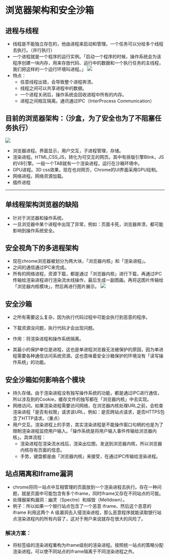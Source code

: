 # 浏览器架构和安全沙箱

## 进程与线程

- 线程是不能独立存在的，他由进程来启动和管理。一个任务可以分给多个线程去执行。（并行执行）
- 一个进程就是一个程序的运行实例。「启动一个程序的时候，操作系统会为该程序创建一块内存，用来存放代码、运行中的数据和一个执行任务的主线程，我们把这样的一个运行环境叫进程。」
![](https://static001.geekbang.org/resource/image/33/da/3380f0a16c323deda5d3a300804b95da.png)
- 特点：
  - 任意线程出错，会导致整个进程奔溃。
  - 线程之间可以共享进程中的数据。
  - 一个进程关闭后，操作系统会回收进程中所有的内存。
  - 进程之间相互隔离。通讯通过IPC（InterProcess Communication）

## 目前的浏览器架构：（沙盒，为了安全也为了不阻塞任务执行）
![](https://static001.geekbang.org/resource/image/b6/fc/b61cab529fa31301bde290813b4587fc.png)
- 浏览器进程。界面显示，用户交互，子进程管理，存储。
- 渲染进程。HTML,CSS,JS，转化为可交互的网页。其中有排版引擎Blink，JS的V8引擎。一般一个TAB就有一个渲染进程，运行在沙箱环境中。
- GPU进程。3D css效果，现在也对网页，Chrome的UI界面采用GPU绘制。
- 网络进程。网络资源加载。
- 插件进程

<hr />

## 单线程架构浏览器的缺陷
- 针对于浏览器和操作系统。
- 一旦浏览器中某个进程中出现了异常，例如：页面卡死，浏览器奔溃，都可能影响到操作系统安全。

## 安全视角下的多进程架构
- 现在chrome浏览器被划分为两大块，「浏览器内核」和「渲染进程」。
- 之间的通信通过IPC来完成。
- 所有的网络进程，资源下载，都是通过「浏览器内核」进行下载，再通过IPC传输给渲染进程进行渲染流水线操作，最后生成一副图画。再将这图片传输给「浏览器内核模块」，然后再进行图片展示。
![](https://static001.geekbang.org/resource/image/b8/b1/b83693a1ace43f43f9cab242982de6b1.png)

## 安全沙箱
- 之所有需要这么复杂，因为执行代码过程中可能会执行到恶意的程序。
- 下载资源没问题，执行代码才会出现问题。

- 作用：将渲染进程和操作系统隔离。
- 其最小的保护单位是进程，这也是单进程浏览器无法被保护的原因，因为单进程需要各种通信访问系统资源。这也意味着安全沙箱保护的环境没有「读写操作系统」的功能。

## 安全沙箱如何影响各个模块
- 持久存储。由于渲染进程没有独写操作系统的功能，都是通过IPC进行通信，所以涉及到的Cookie，缓存文件的独写都在「浏览器内核」中去实现。
- 网络访问。如果渲染进程需要访问网络，在浏览器内核处理URL之前，会检查渲染进程「是否有权限」请求该URL，例如：是否跨站点请求，是否HTTPS包含了HTTP请求。（重点）
- 用户交互。渲染进程上的手势，其实渲染进程是不能操作窗口句柄的也是为了限制渲染进程监控用户输入。「操作系统是将用户输入事件传输给浏览器内核」。具体流程：
  - 渲染进程在渲染流水线后，渲染出位图，发送到浏览器内核，所以浏览器内核存有页面的信息。
  - 手势，键盘都是由「浏览器内核」来接受，在通过IPC传输给渲染进程。

## 站点隔离和Iframe漏洞
- chrome将同一站点中互相管理的页面放到一个渲染进程去执行。存在一种问题，就是页面中可能包含有多个iframe，同时iframe又存在不同站点的可能。
- 处理器架构漏洞：幽灵（Spectre）和熔毁（Meltdown）。
- 例子：所以如果一个银行站点包含了一个恶意 iframe，然后这个恶意的 iframe 利用这两个 A 级漏洞去入侵渲染进程，那么恶意程序就能读取银行站点渲染进程内的所有内容了，这对于用户来说就存在很大的风险了。

### 解决方案：
- 将标签级的渲染进程重构为iframe级别的渲染进程。按照统一站点的策略分配渲染进程。可以使不同站点的iframe隔离于不同渲染进程之外。

